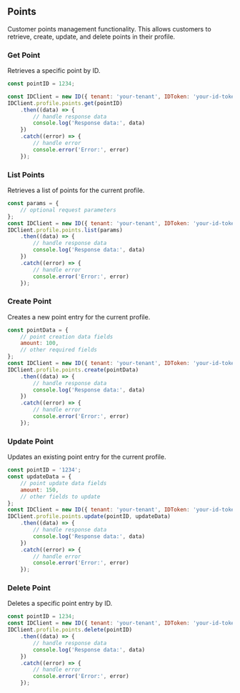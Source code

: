 ## Points

Customer points management functionality.
This allows customers to retrieve, create, update, and delete points in their profile.

### Get Point
Retrieves a specific point by ID.

```javascript
const pointID = 1234;

const IDClient = new ID({ tenant: 'your-tenant', IDToken: 'your-id-token', config: {} })
IDClient.profile.points.get(pointID)
    .then((data) => {
        // handle response data
        console.log('Response data:', data)
    })
    .catch((error) => {
        // handle error
        console.error('Error:', error)
    });
```

### List Points

Retrieves a list of points for the current profile.
```javascript
const params = {
    // optional request parameters
};
const IDClient = new ID({ tenant: 'your-tenant', IDToken: 'your-id-token', config: {} })
IDClient.profile.points.list(params)
    .then((data) => {
        // handle response data
        console.log('Response data:', data)
    })
    .catch((error) => {
        // handle error
        console.error('Error:', error)
    });
```

### Create Point

Creates a new point entry for the current profile.
```javascript
const pointData = {
    // point creation data fields
    amount: 100,
    // other required fields
};
const IDClient = new ID({ tenant: 'your-tenant', IDToken: 'your-id-token', config: {} })
IDClient.profile.points.create(pointData)
    .then((data) => {
        // handle response data
        console.log('Response data:', data)
    })
    .catch((error) => {
        // handle error
        console.error('Error:', error)
    });
```

### Update Point

Updates an existing point entry for the current profile.
```javascript
const pointID = '1234';
const updateData = {
    // point update data fields
    amount: 150,
    // other fields to update
};
const IDClient = new ID({ tenant: 'your-tenant', IDToken: 'your-id-token', config: {} })
IDClient.profile.points.update(pointID, updateData)
    .then((data) => {
        // handle response data
        console.log('Response data:', data)
    })
    .catch((error) => {
        // handle error
        console.error('Error:', error)
    });
```

### Delete Point

Deletes a specific point entry by ID.
```javascript
const pointID = 1234;
const IDClient = new ID({ tenant: 'your-tenant', IDToken: 'your-id-token', config: {} })
IDClient.profile.points.delete(pointID)
    .then((data) => {
        // handle response data
        console.log('Response data:', data)
    })
    .catch((error) => {
        // handle error
        console.error('Error:', error)
    });
```